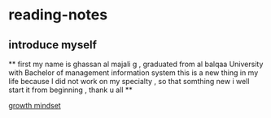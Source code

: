 # reading-notes
## introduce myself ##

** first my name is ghassan al majali g , graduated from al balqaa University with Bachelor of management information system
this is a new thing in my life because  I did not work on my specialty , so that somthing new i well start it from beginning , thank u all **

[growth mindset](https://github.com/Ghassan-majali/reading-notes/growth-mind.)
